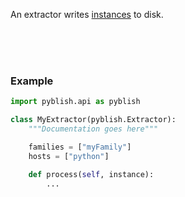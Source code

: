 An extractor writes [instances](pages/instance.md) to disk.

<br>
<br>
<br>

### Example

```python
import pyblish.api as pyblish

class MyExtractor(pyblish.Extractor):
    """Documentation goes here"""

    families = ["myFamily"]
    hosts = ["python"]

    def process(self, instance):
        ...
```